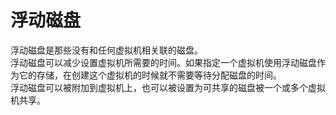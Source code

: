 # 浮动磁盘

浮动磁盘是那些没有和任何虚拟机相关联的磁盘。<br/>
浮动磁盘可以减少设置虚拟机所需要的时间。如果指定一个虚拟机使用浮动磁盘作为它的存储，在创建这个虚拟机的时候就不需要等待分配磁盘的时间。<br/>
浮动磁盘可以被附加到虚拟机上，也可以被设置为可共享的磁盘被一个或多个虚拟机共享。<br/>
